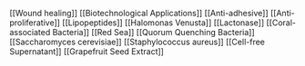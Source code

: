 [[Wound healing]]
[[Biotechnological Applications]]
[[Anti-adhesive]]
[[Anti-proliferative]]
[[Lipopeptides]]
[[Halomonas Venusta]]
[[Lactonase]]
[[Coral-associated Bacteria]]
[[Red Sea]]
[[Quorum Quenching Bacteria]]
[[Saccharomyces cerevisiae]]
[[Staphylococcus aureus]]
[[Cell-free Supernatant]]
[[Grapefruit Seed Extract]]
